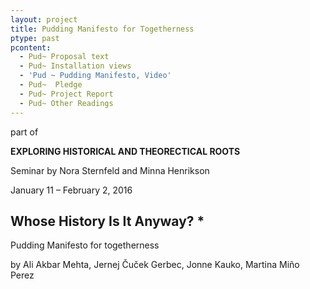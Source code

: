 ```yaml
---
layout: project
title: Pudding Manifesto for Togetherness
ptype: past
pcontent:
  - Pud~ Proposal text
  - Pud~ Installation views
  - 'Pud ~ Pudding Manifesto, Video'
  - Pud~  Pledge
  - Pud~ Project Report
  - Pud~ Other Readings
---
```

part of 

**EXPLORING HISTORICAL AND THEORECTICAL ROOTS**

Seminar by Nora Sternfeld and Minna Henrikson

January 11 – February 2, 2016



## Whose History Is It Anyway? *



Pudding Manifesto for togetherness

by Ali Akbar Mehta, Jernej Čuček Gerbec, Jonne Kauko, Martina Miño Perez
